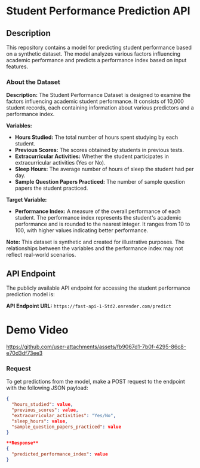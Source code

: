 # Student Performance Prediction API

## Description

This repository contains a model for predicting student performance based on a synthetic dataset. The model analyzes various factors influencing academic performance and predicts a performance index based on input features.

### About the Dataset

**Description:**
The Student Performance Dataset is designed to examine the factors influencing academic student performance. It consists of 10,000 student records, each containing information about various predictors and a performance index.

**Variables:**
- **Hours Studied:** The total number of hours spent studying by each student.
- **Previous Scores:** The scores obtained by students in previous tests.
- **Extracurricular Activities:** Whether the student participates in extracurricular activities (Yes or No).
- **Sleep Hours:** The average number of hours of sleep the student had per day.
- **Sample Question Papers Practiced:** The number of sample question papers the student practiced.

**Target Variable:**
- **Performance Index:** A measure of the overall performance of each student. The performance index represents the student's academic performance and is rounded to the nearest integer. It ranges from 10 to 100, with higher values indicating better performance.

**Note:** This dataset is synthetic and created for illustrative purposes. The relationships between the variables and the performance index may not reflect real-world scenarios.

## API Endpoint

The publicly available API endpoint for accessing the student performance prediction model is:

**API Endpoint URL:** `https://fast-api-1-5td2.onrender.com/predict`

# Demo Video


https://github.com/user-attachments/assets/fb9067d1-7b0f-4295-86c8-e70d3df73ee3



### Request

To get predictions from the model, make a POST request to the endpoint with the following JSON payload:

```json
{
  "hours_studied": value,
  "previous_scores": value,
  "extracurricular_activities": "Yes/No",
  "sleep_hours": value,
  "sample_question_papers_practiced": value
}

**Response** 
{
  "predicted_performance_index": value
}




